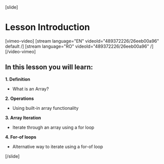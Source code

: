 [slide]
# Lesson Introduction

[vimeo-video]
[stream language="EN" videoId="489372226/26eeb00a96" default /]
[stream language="RO" videoId="489372226/26eeb00a96"  /]
[/video-vimeo]

## In this lesson you will learn:

**1. Definition**

- What is an Array?

**2. Operations**

- Using built-in array functionality

**3. Array Iteration**

- Iterate through an array using a for loop

**4. For-of loops**

- Alternative way to iterate using a for-of loop

[/slide]
